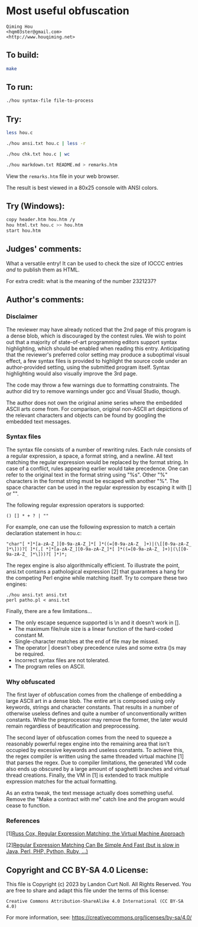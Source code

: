 # Most useful obfuscation

    Qiming Hou  
    <hqm03ster@gmail.com>  
    <http://www.houqiming.net>  

## To build:

```sh
make
```

## To run:

```sh
./hou syntax-file file-to-process
```

## Try:

```sh
less hou.c

./hou ansi.txt hou.c | less -r

./hou chk.txt hou.c | wc

./hou markdown.txt README.md > remarks.htm
```

View the `remarks.htm` file in your web browser.

The result is best viewed in a 80x25 console with ANSI colors.

## Try (Windows):

```sh
copy header.htm hou.htm /y
hou html.txt hou.c >> hou.htm
start hou.htm
```

## Judges' comments:

What a versatile entry! It can be used to check the size of IOCCC entries *and* to publish them as HTML.

For extra credit: what is the meaning of the number 2321237?

## Author's comments:

### Disclaimer

The reviewer may have already noticed that the 2nd page of this program is a dense blob, which is discouraged by the contest rules. We wish to point out that a majority of state-of-art programming editors support syntax highlighting, which should be enabled when reading this entry. Anticipating that the reviewer's preferred color setting may produce a suboptimal visual effect, a few syntax files is provided to highlight the source code under an author-provided setting, using the submitted program itself. Syntax highlighting would also visually improve the 3rd page.

The code may throw a few warnings due to formatting constraints. The author did try to remove warnings under gcc and Visual Studio, though.

The author does not own the original anime series where the embedded ASCII arts come from. For comparison, original non-ASCII art depictions of the relevant characters and objects can be found by googling the embedded text messages.

### Syntax files

The syntax file consists of a number of rewriting rules. Each rule consists of a regular expression, a space, a format string, and a newline. All text matching the regular expression would be replaced by the format string. In case of a conflict, rules appearing earlier would take precedence. One can refer to the original text in the format string using "%s". Other "%" characters in the format string must be escaped with another "%". The space character can be used in the regular expression by escaping it with [] or "". 

The following regular expression operators is supported:

    () [] * + ? | ""

For example, one can use the following expression to match a certain declaration statement in hou.c:

    "char"[ *]*[a-zA-Z_][0-9a-zA-Z_]*[ ]*((=[0-9a-zA-Z_ ]+)|(\[[0-9a-zA-Z_ ]*\]))?[ ]*(,[ *]*[a-zA-Z_][0-9a-zA-Z_]*[ ]*((=[0-9a-zA-Z_ ]+)|(\[[0-9a-zA-Z_ ]*\]))?[ ]*)*;

The regex engine is also algorithmically efficient. To illustrate the point, ansi.txt contains a pathological expression [2] that guarantees a hang for the competing Perl engine while matching itself. Try to compare these two engines:

    ./hou ansi.txt ansi.txt
    perl patho.pl < ansi.txt

Finally, there are a few limitations...


- The only escape sequence supported is \n and it doesn't work in [].
- The maximum file/rule size is a linear function of the hard-coded constant M.
- Single-character matches at the end of file may be missed.
- The operator | doesn't obey precedence rules and some extra ()s may be required.
- Incorrect syntax files are not tolerated.
- The program relies on ASCII.

### Why obfuscated

The first layer of obfuscation comes from the challenge of embedding a large ASCII art in a dense blob. The entire art is composed using only keywords, strings and character constants. That results in a number of otherwise useless defines and quite a number of unconventionally written constants. While the preprocessor may remove the former, the later would remain regardless of beautification and preprocessing.

The second layer of obfuscation comes from the need to squeeze a reasonably powerful regex engine into the remaining area that isn't occupied by excessive keywords and useless constants. To achieve this, the regex compiler is written using the same threaded virtual machine [1] that parses the regex. Due to compiler limitations, the generated VM code also ends up obscured by a large amount of spaghetti branches and virtual thread creations. Finally, the VM in [1] is extended to track multiple expression matches for the actual formatting.

As an extra tweak, the text message actually does something useful. Remove the "Make a contract with me" catch line and the program would cease to function.

### References

[1][Russ Cox, Regular Expression Matching: the Virtual Machine Approach](http://swtch.com/~rsc/regexp/regexp2.html)

[2][Regular Expression Matching Can Be Simple And Fast (but is slow in Java, Perl, PHP, Python, Ruby, ...)](http://swtch.com/~rsc/regexp/regexp1.html)

## Copyright and CC BY-SA 4.0 License:

This file is Copyright (c) 2023 by Landon Curt Noll.  All Rights Reserved.
You are free to share and adapt this file under the terms of this license:

    Creative Commons Attribution-ShareAlike 4.0 International (CC BY-SA 4.0)

For more information, see: https://creativecommons.org/licenses/by-sa/4.0/
